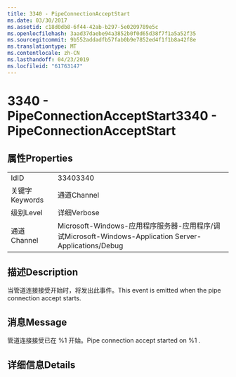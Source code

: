 ```yaml
---
title: 3340 - PipeConnectionAcceptStart
ms.date: 03/30/2017
ms.assetid: c18d0db8-6f44-42ab-b297-5e0209789e5c
ms.openlocfilehash: 3aad37daebe94a3852b0f0d65d38f7f1a5a52f35
ms.sourcegitcommit: 9b552addadfb57fab0b9e7852ed4f1f1b8a42f8e
ms.translationtype: MT
ms.contentlocale: zh-CN
ms.lasthandoff: 04/23/2019
ms.locfileid: "61763147"
---
```

# <a name="3340---pipeconnectionacceptstart"></a><span data-ttu-id="9a31e-102">3340 - PipeConnectionAcceptStart</span><span class="sxs-lookup"><span data-stu-id="9a31e-102">3340 - PipeConnectionAcceptStart</span></span>
## <a name="properties"></a><span data-ttu-id="9a31e-103">属性</span><span class="sxs-lookup"><span data-stu-id="9a31e-103">Properties</span></span>  
  
|||  
|-|-|  
|<span data-ttu-id="9a31e-104">Id</span><span class="sxs-lookup"><span data-stu-id="9a31e-104">ID</span></span>|<span data-ttu-id="9a31e-105">3340</span><span class="sxs-lookup"><span data-stu-id="9a31e-105">3340</span></span>|  
|<span data-ttu-id="9a31e-106">关键字</span><span class="sxs-lookup"><span data-stu-id="9a31e-106">Keywords</span></span>|<span data-ttu-id="9a31e-107">通道</span><span class="sxs-lookup"><span data-stu-id="9a31e-107">Channel</span></span>|  
|<span data-ttu-id="9a31e-108">级别</span><span class="sxs-lookup"><span data-stu-id="9a31e-108">Level</span></span>|<span data-ttu-id="9a31e-109">详细</span><span class="sxs-lookup"><span data-stu-id="9a31e-109">Verbose</span></span>|  
|<span data-ttu-id="9a31e-110">通道</span><span class="sxs-lookup"><span data-stu-id="9a31e-110">Channel</span></span>|<span data-ttu-id="9a31e-111">Microsoft-Windows-应用程序服务器-应用程序/调试</span><span class="sxs-lookup"><span data-stu-id="9a31e-111">Microsoft-Windows-Application Server-Applications/Debug</span></span>|  
  
## <a name="description"></a><span data-ttu-id="9a31e-112">描述</span><span class="sxs-lookup"><span data-stu-id="9a31e-112">Description</span></span>  
 <span data-ttu-id="9a31e-113">当管道连接接受开始时，将发出此事件。</span><span class="sxs-lookup"><span data-stu-id="9a31e-113">This event is emitted when the pipe connection accept starts.</span></span>  
  
## <a name="message"></a><span data-ttu-id="9a31e-114">消息</span><span class="sxs-lookup"><span data-stu-id="9a31e-114">Message</span></span>  
 <span data-ttu-id="9a31e-115">管道连接接受已在 %1 开始。</span><span class="sxs-lookup"><span data-stu-id="9a31e-115">Pipe connection accept started on %1 .</span></span>  
  
## <a name="details"></a><span data-ttu-id="9a31e-116">详细信息</span><span class="sxs-lookup"><span data-stu-id="9a31e-116">Details</span></span>
